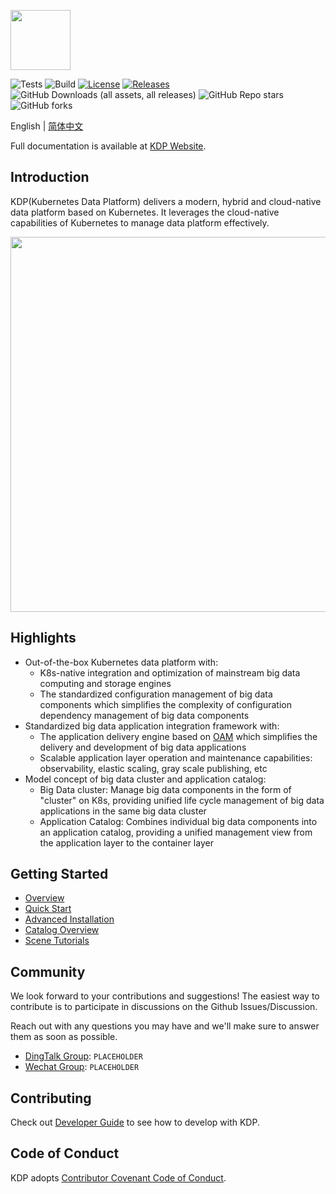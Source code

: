 <p align="left">
<img height="96" src="https://linktime-public.oss-cn-qingdao.aliyuncs.com/linktime-homepage/kdp/kdp-logo.png" />
</p>

![Tests](https://github.com/linktimecloud/kubernetes-data-platform/actions/workflows/unit-test.yml/badge.svg)
![Build](https://github.com/linktimecloud/kubernetes-data-platform/actions/workflows/ci-build.yml/badge.svg)
[![License](https://img.shields.io/badge/License-Apache_2.0-blue.svg)](https://opensource.org/licenses/Apache-2.0)
[![Releases](https://img.shields.io/github/release/linktimecloud/kubernetes-data-platform/all.svg?style=flat-square)](https://github.com/linktimecloud/kubernetes-data-platform/releases)
![GitHub Downloads (all assets, all releases)](https://img.shields.io/github/downloads/linktimecloud/kubernetes-data-platform/total)
![GitHub Repo stars](https://img.shields.io/github/stars/linktimecloud/kubernetes-data-platform)
![GitHub forks](https://img.shields.io/github/forks/linktimecloud/kubernetes-data-platform)

English | [简体中文](./README_zh.md)

Full documentation is available at [KDP Website](https://linktimecloud.github.io/kubernetes-data-platform/).

## Introduction
KDP(Kubernetes Data Platform) delivers a modern, hybrid and cloud-native data platform based on Kubernetes. It leverages the cloud-native capabilities of Kubernetes to manage data platform effectively.

<p align="left">
<img width="800" height="600" src="https://linktime-public.oss-cn-qingdao.aliyuncs.com/linktime-homepage/kdp/kdp-archi-en.png" />
</p>

## Highlights
* Out-of-the-box Kubernetes data platform with:
  * K8s-native integration and optimization of mainstream big data computing and storage engines
  * The standardized configuration management of big data components which simplifies the complexity of configuration dependency management of big data components
* Standardized big data application integration framework with:
  * The application delivery engine based on [OAM](https://oam.dev/) which simplifies the delivery and development of big data applications
  * Scalable application layer operation and maintenance capabilities: observability, elastic scaling, gray scale publishing, etc
* Model concept of big data cluster and application catalog:
  * Big Data cluster: Manage big data components in the form of "cluster" on K8s, providing unified life cycle management of big data applications in the same big data cluster
  * Application Catalog: Combines individual big data components into an application catalog, providing a unified management view from the application layer to the container layer

## Getting Started
* [Overview](./docs/en/getting-started/overview.md)
* [Quick Start](./docs/en/getting-started/quick-start.md)
* [Advanced Installation](./docs/en/getting-started/advanced-install.md)
* [Catalog Overview](./docs/en/catalog-overview/catalogs.md)
* [Scene Tutorials](./docs/en/user-tutorials/tutorials.md)

## Community
We look forward to your contributions and suggestions! The easiest way to contribute is to participate in discussions on the Github Issues/Discussion.

Reach out with any questions you may have and we'll make sure to answer them as soon as possible.
* [DingTalk Group](https://www.dingtalk.com/en): `PLACEHOLDER`
* [Wechat Group](https://www.wechat.com/en): `PLACEHOLDER`

## Contributing
Check out [Developer Guide](docs/en/developer-guide/developer-guide.md) to see how to develop with KDP.

## Code of Conduct
KDP adopts [Contributor Covenant Code of Conduct](https://www.contributor-covenant.org/).
